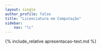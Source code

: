 ```yaml
---
layout: single
author_profile: false
title: "Licenciatura em Computação"
sidebar:
    nav: "lc"
---
```


{% include_relative apresentacao-text.md %}
